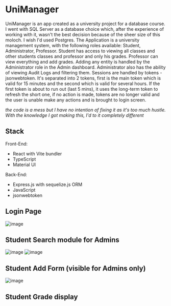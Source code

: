 # UniManager

UniManager is an app created as a university project for a database course. I went with SQL Server as a database choice which, after the experience of working with it, wasn't the best decision because of the sheer size of this moloch. I wish I'd used Postgres. 
The Application is a university management system, with the following roles available: Student, Administrator, Professor. Student has access to viewing all classes and other students classes and professor and only his grades. Professor can view everything and add grades. Adding any entity is handled by the Administrator role in the Admin dashboard. Administrator also has the ability of viewing Audit Logs and filtering them. Sessions are handled by tokens - jsonwebtoken. It's separated into 2 tokens, first is the main token which is valid for 15 minutes and the second which is valid for several hours. If the first token is about to run out (last 5 mins), it uses the long-term token to refresh the short one, if no action is made, tokens are no longer valid and the user is unable make any actions and is brought to login screen.

*the code is a mess but I have no intention of fixing it as it's too much hustle. With the knowledge I got making this, I'd to it completely different*

## Stack
Front-End:
* React with Vite bundler
* TypeScript
* Material UI

Back-End:
* Express.js with sequelize.js ORM
* JavaScript
* jsonwebtoken  

## Login Page
![image](https://github.com/user-attachments/assets/cb09bc7a-fd0e-44ff-b491-b2c53a74ded5)

## Student Search module for Admins
![image](https://github.com/user-attachments/assets/6101fb2c-10f2-425a-8613-c0dded1e4046)
![image](https://github.com/user-attachments/assets/4a5fd4f5-8532-40a5-8535-607dbec3724f)

## Student Add Form (visible for Admins only)

![image](https://github.com/user-attachments/assets/09e9975a-ff5d-4b09-8921-61d4f341f00c)

## Student Grade display
